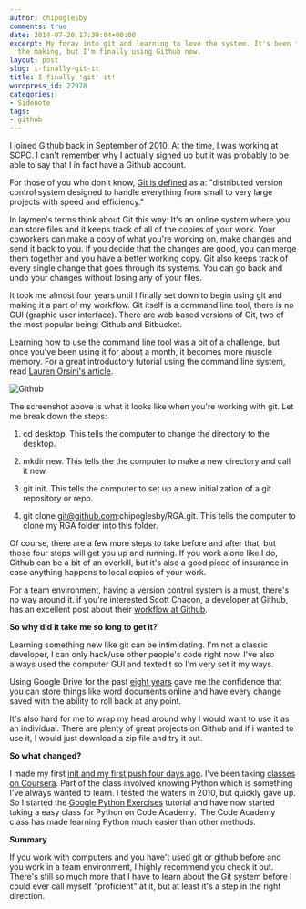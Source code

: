 ```yaml
---
author: chipoglesby
comments: true
date: 2014-07-20 17:39:04+00:00
excerpt: My foray into git and learning to love the system. It's been four years in
  the making, but I'm finally using Github now.
layout: post
slug: i-finally-git-it
title: I finally 'git' it!
wordpress_id: 27978
categories:
- Sidenote
tags:
- github
---
```


I joined Github back in September of 2010. At the time, I was working at SCPC. I can't remember why I actually signed up but it was probably to be able to say that I in fact have a Github account.

For those of you who don't know, [Git is defined](http://git-scm.com/) as a: "distributed version control system designed to handle everything from small to very large projects with speed and efficiency." 

In laymen's terms think about Git this way: It's an online system where you can store files and it keeps track of all of the copies of your work. Your coworkers can make a copy of what you're working on, make changes and send it back to you. If you decide that the changes are good, you can merge them together and you have a better working copy. Git also keeps track of every single change that goes through its systems. You can go back and undo your changes without losing any of your files.

It took me almost four years until I finally set down to begin using git and making it a part of my workflow. Git itself is a command line tool, there is no GUI (graphic user interface). There are web based versions of Git, two of the most popular being: Github and Bitbucket.

Learning how to use the command line tool was a bit of a challenge, but once you've been using it for about a month, it becomes more muscle memory. For a great introductory tutorial using the command line system, read [Lauren Orsini's article](http://readwrite.com/2014/07/18/command-line-tutorial-intro).

![Github](https://storage.googleapis.com/www.chipoglesby.com/git.png)

The screenshot above is what it looks like when you're working with git. Let me break down the steps:



	
  1. cd desktop. This tells the computer to change the directory to the desktop.

	
  2. mkdir new. This tells the the computer to make a new directory and call it new.

	
  3. git init. This tells the computer to set up a new initialization of a git repository or repo.

	
  4. git clone git@github.com:chipoglesby/RGA.git. This tells the computer to clone my RGA folder into this folder.


Of course, there are a few more steps to take before and after that, but those four steps will get you up and running. If you work alone like I do, Github can be a bit of an overkill, but it's also a good piece of insurance in case anything happens to local copies of your work.

For a team environment, having a version control system is a must, there's no way around it. if you're interested Scott Chacon, a developer at Github, has an excellent post about their [workflow at Github](http://scottchacon.com/2011/08/31/github-flow.html).

**So why did it take me so long to get it?**

Learning something new like git can be intimidating. I'm not a classic developer, I can only hack/use other people's code right now. I've also always used the computer GUI and textedit so I'm very set it my ways.

Using Google Drive for the past [eight years](http://googlepress.blogspot.com/2006/10/google-announces-google-docs_11.html) gave me the confidence that you can store things like word documents online and have every change saved with the ability to roll back at any point.

It's also hard for me to wrap my head around why I would want to use it as an individual. There are plenty of great projects on Github and if i wanted to use it, I would just download a zip file and try it out.

**So what changed?**

I made my first [init and my first push four days ago](https://github.com/chipoglesby/google-python-exercises). I've been taking [classes on Coursera](https://class.coursera.org/datasci-002). Part of the class involved knowing Python which is something I've always wanted to learn. I tested the waters in 2010, but quickly gave up. So I started the [Google Python Exercises](https://developers.google.com/edu/python/exercises/basic) tutorial and have now started taking a easy class for Python on Code Academy.  The Code Academy class has made learning Python much easier than other methods.

**Summary**

If you work with computers and you have't used git or github before and you work in a team environment, I highly recommend you check it out. There's still so much more that I have to learn about the Git system before I could ever call myself "proficient" at it, but at least it's a step in the right direction.
